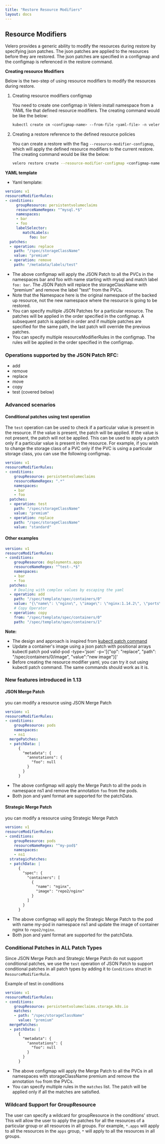```yaml
---
title: "Restore Resource Modifiers"
layout: docs
---
```


## Resource Modifiers
Velero provides a generic ability to modify the resources during restore by specifying json patches. The json patches are applied to the resources before they are restored. The json patches are specified in a configmap and the configmap is referenced in the restore command. 

**Creating resource Modifiers**

Below is the two-step of using resource modifiers to modify the resources during restore.
1. Creating resource modifiers configmap

   You need to create one configmap in Velero install namespace from a YAML file that defined resource modifiers. The creating command would be like the below:
   ```bash
   kubectl create cm <configmap-name> --from-file <yaml-file> -n velero
   ```
2. Creating a restore reference to the defined resource policies

   You can create a restore with the flag `--resource-modifier-configmap`, which will apply the defined resource modifiers to the current restore. The creating command would be like the below:
   ```bash
   velero restore create --resource-modifier-configmap <configmap-name>
   ```

**YAML template**

- Yaml template:
```yaml
version: v1
resourceModifierRules:
- conditions:
     groupResource: persistentvolumeclaims
     resourceNameRegex: "^mysql.*$"
     namespaces:
     - bar
     - foo
     labelSelector:
        matchLabels:
           foo: bar
  patches:
  - operation: replace
    path: "/spec/storageClassName"
    value: "premium"
  - operation: remove
    path: "/metadata/labels/test"
 ```

- The above configmap will apply the JSON Patch to all the PVCs in the namespaces bar and foo with name starting with mysql and match label `foo: bar`. The JSON Patch will replace the storageClassName with "premium" and remove the label "test" from the PVCs.
- Note that the Namespace here is the original namespace of the backed up resource, not the new namespace where the resource is going to be restored.
- You can specify multiple JSON Patches for a particular resource. The patches will be applied in the order specified in the configmap. A subsequent patch is applied in order and if multiple patches are specified for the same path, the last patch will override the previous patches.
- You can specify multiple resourceModifierRules in the configmap. The rules will be applied in the order specified in the configmap. 

### Operations supported by the JSON Patch RFC: 
- add
- remove
- replace
- move
- copy
- test (covered below)

### Advanced scenarios
#### **Conditional patches using test operation**
 The `test` operation can be used to check if a particular value is present in the resource. If the value is present, the patch will be applied. If the value is not present, the patch will not be applied. This can be used to apply a patch only if a particular value is present in the resource. For example, if you wish to change the storage class of a PVC only if the PVC is using a particular storage class, you can use the following configmap.
```yaml
version: v1
resourceModifierRules:
- conditions:
    groupResource: persistentvolumeclaims
    resourceNameRegex: ".*"
    namespaces:
    - bar
    - foo
  patches:
  - operation: test
    path: "/spec/storageClassName"
    value: "premium"
  - operation: replace
    path: "/spec/storageClassName"
    value: "standard"
```

#### **Other examples**
```yaml
version: v1
resourceModifierRules:
- conditions:
    groupResource: deployments.apps
    resourceNameRegex: "^test-.*$"
    namespaces:
    - bar
    - foo
  patches:
    # Dealing with complex values by escaping the yaml
  - operation: add
    path: "/spec/template/spec/containers/0"
    value: "{\"name\": \"nginx\", \"image\": \"nginx:1.14.2\", \"ports\": [{\"containerPort\": 80}]}"
    # Copy Operator
  - operation: copy
    from: "/spec/template/spec/containers/0"
    path: "/spec/template/spec/containers/1"
```

**Note:** 
- The design and approach is inspired from [kubectl patch command](https://github.com/kubernetes/kubectl/blob/0a61782351a027411b8b45b1443ec3dceddef421/pkg/cmd/patch/patch.go#L102C2-L104C1)
-  Update a container's image using a json patch with positional arrays
kubectl patch pod valid-pod -type='json' -p='[{"op": "replace", "path": "/spec/containers/0/image", "value":"new image"}]'
- Before creating the resource modifier yaml, you can try it out using kubectl patch command. The same commands should work as it is.

### New features introduced in 1.13

#### JSON Merge Patch
you can modify a resource using JSON Merge Patch
```yaml
version: v1
resourceModifierRules:
- conditions:
    groupResource: pods
    namespaces:
    - ns1
  mergePatches:
  - patchData: |
      {
        "metadata": {
          "annotations": {
            "foo": null
          }
        }
      }
```
- The above configmap will apply the Merge Patch to all the pods in namespace ns1 and remove the annotation `foo` from the pods.
- Both json and yaml format are supported for the patchData.

#### Strategic Merge Patch
you can modify a resource using Strategic Merge Patch
```yaml
version: v1
resourceModifierRules:
- conditions:
    groupResource: pods
    resourceNameRegex: "^my-pod$"
    namespaces:
    - ns1
  strategicPatches:
  - patchData: |
      {
        "spec": {
          "containers": [
            {
              "name": "nginx",
              "image": "repo2/nginx"
            }
          ]
        }
      }
```
- The above configmap will apply the Strategic Merge Patch to the pod with name my-pod in namespace ns1 and update the image of container nginx to `repo2/nginx`.
- Both json and yaml format are supported for the patchData.

### Conditional Patches in ALL Patch Types
Since JSON Merge Patch and Strategic Merge Patch do not support conditional patches, we use the `test` operation of JSON Patch to support conditional patches in all patch types by adding it to `Conditions` struct in `ResourceModifierRule`.

Example of test in conditions
```yaml
version: v1
resourceModifierRules:
- conditions:
    groupResource: persistentvolumeclaims.storage.k8s.io
    matches:
    - path: "/spec/storageClassName"
      value: "premium"
  mergePatches:
  - patchData: |
      {
        "metadata": {
          "annotations": {
            "foo": null
          }
        }
      }
```
- The above configmap will apply the Merge Patch to all the PVCs in all namespaces with storageClassName premium and remove the annotation `foo` from the PVCs.
- You can specify multiple rules in the `matches` list. The patch will be applied only if all the matches are satisfied.

### Wildcard Support for GroupResource
The user can specify a wildcard for groupResource in the conditions' struct. This will allow the user to apply the patches for all the resources of a particular group or all resources in all groups. For example, `*.apps` will apply to all the resources in the `apps` group, `*` will apply to all the resources in all groups.
